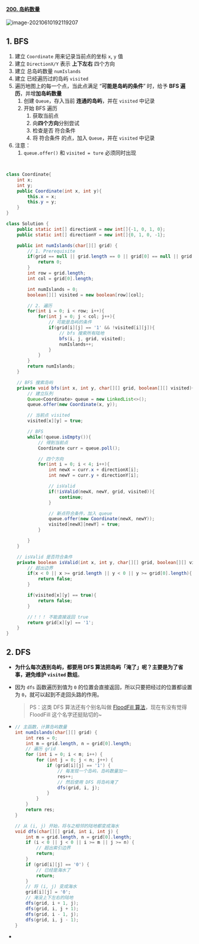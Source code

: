 #### [200. 岛屿数量](https://leetcode-cn.com/problems/number-of-islands/)

![image-20210610192119207](https://raw.githubusercontent.com/TWDH/Leetcode-From-Zero/pictures/img/image-20210610192119207.png)

## 1. BFS

1. 建立 `Coordinate` 用来记录当前点的坐标 `x`, `y` 值
2. 建立 `DirectionX/Y` 表示 **上下左右** 四个方向
3. 建立 总岛屿数量 `numIslands`
4. 建立 已经遍历过的岛屿 `visited`
5. 遍历地图上的每一个点，当此点满足 “**可能是岛屿的条件**” 时，给予 **BFS 遍历**，并增**加岛屿数量**
   1. 创建 `Queue`，存入当前 **连通的岛屿**，并在 `visited` 中记录
   2. 开始 BFS 遍历
      1. 获取当前点
      2. 向**四个方向**分别尝试
      3. 检查是否 符合条件
      4. 将 符合条件 的点，加入 `Queue`，并在 `visited` 中记录
6. 注意：
   1. `queue.offer()` 和 `visited = ture` 必须同时出现

```java


class Coordinate{
    int x;
    int y;
    public Coordinate(int x, int y){
        this.x = x;
        this.y = y;
    }
}

class Solution {
    public static int[] directionX = new int[]{-1, 0, 1, 0};
    public static int[] directionY = new int[]{0, 1, 0, -1};

    public int numIslands(char[][] grid) {
        // 1. Prerequisite
        if(grid == null || grid.length == 0 || grid[0] == null || grid[0].length == 0){
            return 0;
        }
        int row = grid.length;
        int col = grid[0].length;

        int numIslands = 0;
        boolean[][] visited = new boolean[row][col];

        // 2. 遍历
        for(int i = 0; i < row; i++){
            for(int j = 0; j < col; j++){
                // 可能是岛屿的条件
                if(grid[i][j] == '1' && !visited[i][j]){
                    // bfs 搜索所有陆地
                    bfs(i, j, grid, visited);
                    numIslands++;
                }
            }
        }
        return numIslands;
    }

    // BFS 搜索岛屿
    private void bfs(int x, int y, char[][] grid, boolean[][] visited){
        // 建立队列
        Queue<Coordinate> queue = new LinkedList<>();
        queue.offer(new Coordinate(x, y));

        // 当前点 visited
        visited[x][y] = true;

        // BFS
        while(!queue.isEmpty()){
            // 得到当前点
            Coordinate curr = queue.poll();

            // 四个方向
            for(int i = 0; i < 4; i++){
                int newX = curr.x + directionX[i];
                int newY = curr.y + directionY[i];

                // isValid
                if(!isValid(newX, newY, grid, visited)){
                    continue;
                }

                // 新点符合条件，加入 queue
                queue.offer(new Coordinate(newX, newY));
                visited[newX][newY] = true;
            }

        }
    }

    // isValid 是否符合条件
    private boolean isValid(int x, int y, char[][] grid, boolean[][] visited){
        // 超出边界
        if(x < 0 || x >= grid.length || y < 0 || y >= grid[0].length){
            return false;
        }

        if(visited[x][y] == true){
            return false;
        }

        //！！！ 不能直接返回 true
        return grid[x][y] == '1';
    }
}
```

## 2. DFS

- **为什么每次遇到岛屿，都要用 DFS 算法把岛屿「淹了」呢？主要是为了省事，避免维护 `visited` 数组**。

- 因为 `dfs` 函数遍历到值为 `0` 的位置会直接返回，所以只要把经过的位置都设置为 `0`，就可以起到不走回头路的作用。

  > PS：这类 DFS 算法还有个别名叫做 [FloodFill 算法](https://mp.weixin.qq.com/s/Y7snQIraCC6PRhj9ZSnlzw)，现在有没有觉得 FloodFill 这个名字还挺贴切的~

- ```java
  // 主函数，计算岛屿数量
  int numIslands(char[][] grid) {
      int res = 0;
      int m = grid.length, n = grid[0].length;
      // 遍历 grid
      for (int i = 0; i < m; i++) {
          for (int j = 0; j < n; j++) {
              if (grid[i][j] == '1') {
                  // 每发现一个岛屿，岛屿数量加一
                  res++;
                  // 然后使用 DFS 将岛屿淹了
                  dfs(grid, i, j);
              }
          }
      }
      return res;
  }
  
  // 从 (i, j) 开始，将与之相邻的陆地都变成海水
  void dfs(char[][] grid, int i, int j) {
      int m = grid.length, n = grid[0].length;
      if (i < 0 || j < 0 || i >= m || j >= n) {
          // 超出索引边界
          return;
      }
      if (grid[i][j] == '0') {
          // 已经是海水了
          return;
      }
      // 将 (i, j) 变成海水
      grid[i][j] = '0';
      // 淹没上下左右的陆地
      dfs(grid, i + 1, j);
      dfs(grid, i, j + 1);
      dfs(grid, i - 1, j);
      dfs(grid, i, j - 1);
  }
  ```

- 